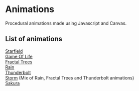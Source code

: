 # Animations

Procedural animations made using Javascript and Canvas.

## List of animations
[Starfield](http://lopezreynau.me/Animations/Starfield/)  
[Game Of Life](http://lopezreynau.me/Animations/GameOfLife/)  
[Fractal Trees](http://lopezreynau.me/Animations/FractalTrees/)  
[Rain](http://lopezreynau.me/Animations/Rain/)  
[Thunderbolt](http://lopezreynau.me/Animations/Thunderbolt/)  
[Storm](http://lopezreynau.me/Animations/Storm/) (Mix of Rain, Fractal Trees and Thunderbolt animations)  
[Sakura](http://lopezreynau.me/Animations/JapaneseTree/)

